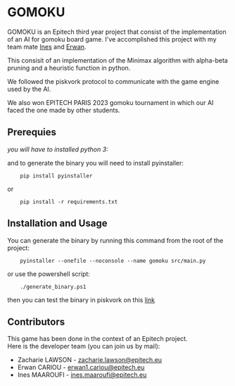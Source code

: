 # GOMOKU #

GOMOKU is an Epitech third year project that consist of the implementation of an AI for gomoku board game.
I've accomplished this project with my team mate [Ines](https://github.com/Happinesseuh) and [Erwan](https://github.com/ErwanC7).

This consisit of an implementation of the Minimax algorithm with alpha-beta pruning and a heuristic function in python.

We followed the piskvork protocol to communicate with the game engine used by the AI.

We also won EPITECH PARIS 2023 gomoku tournament in which our AI faced the one made by other students.

## Prerequies ##
*you will have to installed python 3:*

and to generate the binary you will need to install pyinstaller:
```
    pip install pyinstaller
```
or
```
    pip install -r requirements.txt
```

## Installation and Usage ##

You can generate the binary by running this command from the root of the project:
```
    pyinstaller --onefile --noconsole --name gomoku src/main.py
```
or use the powershell script:
```
    ./generate_binary.ps1
```

then you can test the binary in piskvork on this [link](https://sourceforge.net/projects/piskvork/)

## Contributors ##

This game has been done in the context of an Epitech project.</br>
Here is the developer team (you can join us by mail):

- Zacharie LAWSON - zacharie.lawson@epitech.eu
- Erwan CARIOU - erwan1.cariou@epitech.eu
- Ines MAAROUFI - ines.maaroufi@epitech.eu
